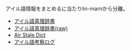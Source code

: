 アイル語情報をまとめるに当たりlin-marnから分離。

- [アイル語真理辞書](http://jurliyuuri.com/json-reader/?url=http://jurliyuuri.com/ail/ail_compressed.json)
- [アイル語真理辞書(raw)](http://jurliyuuri.com/ail/ail_compressed.json)
- [Air Stale Dict](http://jurliyuuri.com/ail/ail-stale-json/dict/index.html)
- [アイル語考察ログ](http://jurliyuuri.com/ail/ail.html)